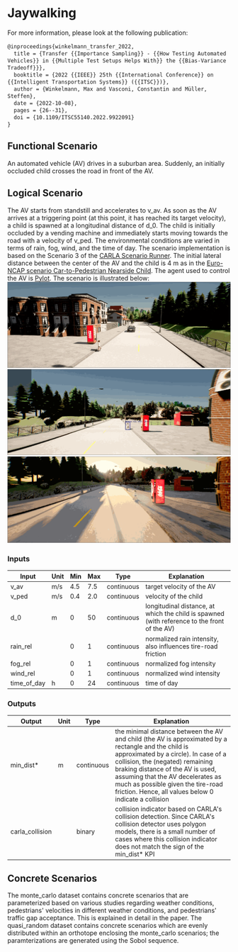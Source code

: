 # Jaywalking
For more information, please look at the following publication:
```
@inproceedings{winkelmann_transfer_2022,
  title = {Transfer {{Importance Sampling}} - {{How Testing Automated Vehicles}} in {{Multiple Test Setups Helps With}} the {{Bias-Variance Tradeoff}}},
  booktitle = {2022 {{IEEE}} 25th {{International Conference}} on {{Intelligent Transportation Systems}} ({{ITSC}})},
  author = {Winkelmann, Max and Vasconi, Constantin and Müller, Steffen},
  date = {2022-10-08},
  pages = {26--31},
  doi = {10.1109/ITSC55140.2022.9922091}
}
```
## Functional Scenario
An automated vehicle (AV) drives in a suburban area. Suddenly, an initially occluded child crosses the road in front of the AV.
## Logical Scenario
The AV starts from standstill and accelerates to v_av. As soon as the AV arrives at a triggering point (at this point, it has reached its target velocity), a child is spawned at a longitudinal distance of d_0. The child is initially occluded by a vending machine and immediately starts moving towards the road with a velocity of v_ped. The environmental conditions are varied in terms of rain, fog, wind, and the time of day. The scenario implementation is based on the Scenario 3 of the [CARLA Scenario Runner](https://github.com/carla-simulator/scenario_runner). The initial lateral distance between the center of the AV and the child is 4 m as in the [Euro-NCAP scenario Car-to-Pedestrian Nearside Child](https://cdn.euroncap.com/media/26997/euro-ncap-aeb-vru-test-protocol-v20.pdf). The agent used to control the AV is [Pylot](https://github.com/erdos-project/pylot).
The scenario is illustrated below:
![Scenario Animation](jaywalking_animation_1.gif)
![Scenario Animation](jaywalking_animation_2.gif)
![Scenario Animation](jaywalking_animation_3.gif)
### Inputs
|Input|Unit|Min|Max|Type|Explanation|
|-|-|-|-|-|-|
|v_av|m/s|4.5|7.5|continuous|target velocity of the AV|
|v_ped|m/s|0.4|2.0|continuous|velocity of the child|
|d_0|m|0|50|continuous|longitudinal distance, at which the child is spawned (with reference to the front of the AV)|
|rain_rel||0|1|continuous|normalized rain intensity, also influences tire-road friction|
|fog_rel||0|1|continuous|normalized fog intensity|
|wind_rel||0|1|continuous|normalized wind intensity|
|time_of_day|h|0|24|continuous|time of day|
### Outputs
|Output|Unit|Type|Explanation|
|-|-|-|-|
|min_dist*|m|continuous|the minimal distance between the AV and child (the AV is approximated by a rectangle and the child is approximated by a circle). In case of a collision, the (negated) remaining braking distance of the AV is used, assuming that the AV decelerates as much as possible given the tire-road friction. Hence, all values below 0 indicate a collision|
|carla_collision||binary|collision indicator based on CARLA's collision detection. Since CARLA's collision detector uses polygon models, there is a small number of cases where this collision indicator does not match the sign of the min_dist* KPI|
## Concrete Scenarios
The monte_carlo dataset contains concrete scenarios that are parameterized based on various studies regarding weather conditions, pedestrians' velocities in different weather conditions, and pedestrians' traffic gap acceptance. This is explained in detail in the paper. The quasi_random dataset contains concrete scenarios which are evenly distributed within an orthotope enclosing the monte_carlo scenarios; the paramterizations are generated using the Sobol sequence.
